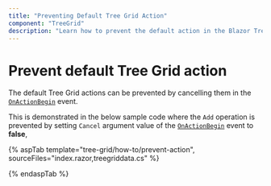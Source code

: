 ```yaml
---
title: "Preventing Default Tree Grid Action"
component: "TreeGrid"
description: "Learn how to prevent the default action in the Blazor Tree Grid component"
---
```


# Prevent default Tree Grid action

The default Tree Grid actions can be prevented by cancelling them in the [`OnActionBegin`](https://help.syncfusion.com/cr/blazor/Syncfusion.Blazor.TreeGrid.TreeGridEvents-1.html#Syncfusion_Blazor_TreeGrid_TreeGridEvents_1_OnActionBegin) event.

This is demonstrated in the below sample code where the `Add` operation is prevented by setting `Cancel` argument value of the [`OnActionBegin`](https://help.syncfusion.com/cr/blazor/Syncfusion.Blazor.TreeGrid.TreeGridEvents-1.html#Syncfusion_Blazor_TreeGrid_TreeGridEvents_1_OnActionBegin) event to **false**,

{% aspTab template="tree-grid/how-to/prevent-action", sourceFiles="index.razor,treegriddata.cs" %}

{% endaspTab %}